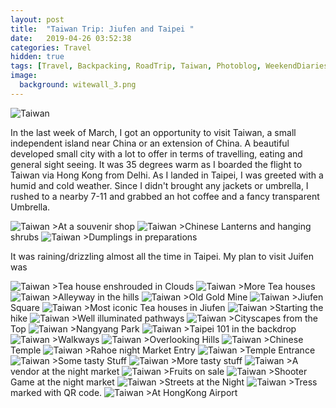 ```yaml
---
layout: post
title:  "Taiwan Trip: Jiufen and Taipei "
date:   2019-04-26 03:52:38
categories: Travel
hidden: true
tags: [Travel, Backpacking, RoadTrip, Taiwan, Photoblog, WeekendDiaries]
image:
  background: witewall_3.png
---
```

<img src="https://i.imgur.com/MM7NSyF.jpg" alt="Taiwan">

In the last week of March, I got an opportunity to visit Taiwan, a small independent island near China or an extension of China. A beautiful developed small city with a lot to offer in terms of travelling, eating and general sight seeing. It was 35 degrees warm as I boarded the flight to Taiwan via Hong Kong from Delhi. As I landed in Taipei, I was greeted with a humid and cold weather. Since I didn't brought any jackets or umbrella, I rushed to a nearby 7-11 and grabbed an hot coffee and a fancy transparent Umbrella.

<img src="https://i.imgur.com/2gpTsx2.jpg" alt="Taiwan">
>At a souvenir shop

<img src="https://i.imgur.com/H8l9jx2.jpg" alt="Taiwan">
>Chinese Lanterns and hanging shrubs

<img src="https://i.imgur.com/oZhUo5n.jpg" alt="Taiwan">
>Dumplings in preparations

It was raining/drizzling almost all the time in Taipei. My plan to visit Juifen was

<img src="https://i.imgur.com/9vAZRyq.jpg" alt="Taiwan">
>Tea house enshrouded in Clouds

<img src="https://i.imgur.com/XjquhYY.jpg" alt="Taiwan">
>More Tea houses

<img src="https://i.imgur.com/bhAoHDs.jpg" alt="Taiwan">
>Alleyway in the hills

<img src="https://i.imgur.com/IwpNgkU.jpg" alt="Taiwan">
>Old Gold Mine

<img src="https://i.imgur.com/Kz9wiVK.jpg" alt="Taiwan">
>Jiufen Square

<img src="https://i.imgur.com/KODrm1B.jpg" alt="Taiwan">
>Most iconic Tea houses in Jiufen

<Hike>
<img src="https://i.imgur.com/HqV21xr.jpg" alt="Taiwan">
>Starting the hike

<img src="https://i.imgur.com/Pox7AKV.jpg" alt="Taiwan">
>Well illuminated pathways

<img src="https://i.imgur.com/lRjLkfs.jpg" alt="Taiwan">
>Cityscapes from the Top

<img src="https://i.imgur.com/lbX1nOX.jpg" alt="Taiwan">
>Nangyang Park

<img src="https://i.imgur.com/0SH76LH.jpg" alt="Taiwan">
>Taipei 101 in the backdrop

<img src="https://i.imgur.com/in2dksm.jpg" alt="Taiwan">
>Walkways

<img src="https://i.imgur.com/OPO95xL.jpg" alt="Taiwan">
>Overlooking Hills

<img src="https://i.imgur.com/hibR93Y.jpg" alt="Taiwan">
>Chinese Temple

<img src="https://i.imgur.com/c5y5W5d.jpg" alt="Taiwan">
>Rahoe night Market Entry

<img src="https://i.imgur.com/AExQPKD.jpg" alt="Taiwan">
>Temple Entrance

<img src="https://i.imgur.com/Y7xbKsg.jpg" alt="Taiwan">
>Some tasty Stuff

<img src="https://i.imgur.com/VnaUqu2.jpg" alt="Taiwan">
>More tasty stuff

<img src="https://i.imgur.com/22uWSpr.jpg" alt="Taiwan">
>A vendor at the night market

<img src="https://i.imgur.com/IOwsQPH.jpg" alt="Taiwan">
>Fruits on sale

<img src="https://i.imgur.com/TZoop0s.jpg" alt="Taiwan">
>Shooter Game at the night market

<img src="https://i.imgur.com/6cqHe1U.jpg" alt="Taiwan">
>Streets at the Night

<img src="https://i.imgur.com/NrzjWri.jpg" alt="Taiwan">
>Tress marked with QR code.

<img src="https://i.imgur.com/xFdtQMV.jpg" alt="Taiwan">
>At HongKong Airport
